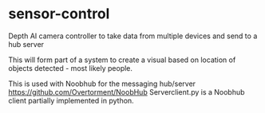 # sensor-control
Depth AI camera controller to take data from multiple devices and send to a hub server

This will form part of a system to create a visual based on location of objects detected - most likely people.

This is used with Noobhub for the messaging hub/server
https://github.com/Overtorment/NoobHub
Serverclient.py is a Noobhub client partially implemented in python.

